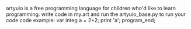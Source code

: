artyuio is a free programming language for children who'd like to learn programming.
write code in my.art and run the artyuio_base.py to run your code
code example:
var integ a = 2+2;
print 'a';
program_end;
